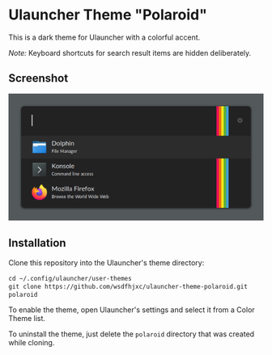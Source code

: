 # Ulauncher Theme "Polaroid"

This is a dark theme for Ulauncher with a colorful accent.

*Note:* Keyboard shortcuts for search result items are hidden deliberately.

## Screenshot
![](SCREENSHOT.png)

## Installation

Clone this repository into the Ulauncher's theme directory:

```
cd ~/.config/ulauncher/user-themes
git clone https://github.com/wsdfhjxc/ulauncher-theme-polaroid.git polaroid
```

To enable the theme, open Ulauncher's settings and select it from a Color Theme list.

To uninstall the theme, just delete the `polaroid` directory that was created while cloning.
